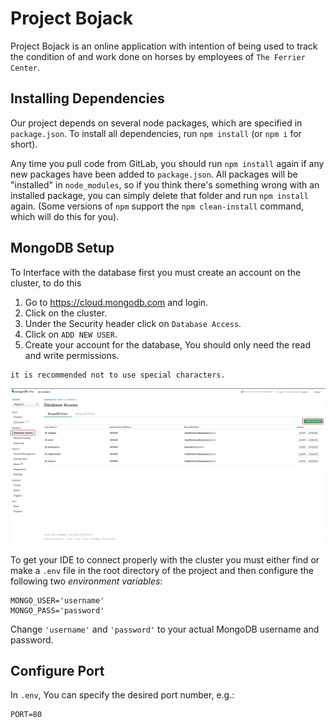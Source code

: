 # Project Bojack
Project Bojack is an online application with intention of being used to track the condition of and 
work done on horses by employees of `The Ferrier Center`.

## Installing Dependencies

Our project depends on several node packages, which are specified in `package.json`. To install all
dependencies, run `npm install` (or `npm i` for short).

Any time you pull code from GitLab, you should run `npm install` again if any new packages have been
added to `package.json`. All packages will be "installed" in `node_modules`, so if you think there's
something wrong with an installed package, you can simply delete that folder and run `npm install`
again. (Some versions of `npm` support the `npm clean-install` command, which will do this for you).

## MongoDB Setup
To Interface with the database first you must create an account on the cluster, to do this 
1. Go to https://cloud.mongodb.com and login.
2. Click on the cluster.
3. Under the Security header click on `Database Access`.
4. Click on `ADD NEW USER`. 
5. Create your account for the database, You should only need the read and write permissions. 

```
it is recommended not to use special characters.
```

![Important Locations for cluster access](public/images/ClusterAccess.png)

To get your IDE to connect properly with the cluster you must either find or make a `.env` file in 
the root directory of the project and then configure the following two _environment variables_:

```
MONGO_USER='username'
MONGO_PASS='password'
```

Change `'username'` and `'password'` to your actual MongoDB username and password.

## Configure Port

In `.env`, You can specify the desired port number, e.g.:

```
PORT=80
```

